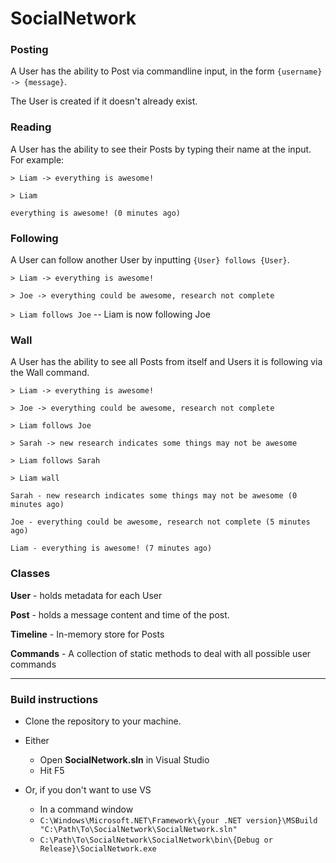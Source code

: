 # SocialNetwork

### Posting
A User has the ability to Post via commandline input, in the form `{username} -> {message}`.

The User is created if it doesn't already exist.

### Reading
A User has the ability to see their Posts by typing their name at the input. For example:

`> Liam -> everything is awesome!`

`> Liam`

`everything is awesome! (0 minutes ago)`

### Following
A User can follow another User by inputting `{User} follows {User}`.

`> Liam -> everything is awesome!`

`> Joe -> everything could be awesome, research not complete`

`> Liam follows Joe` -- Liam is now following Joe

### Wall
A User has the ability to see all Posts from itself and Users it is following via the Wall command.

`> Liam -> everything is awesome!`

`> Joe -> everything could be awesome, research not complete`

`> Liam follows Joe`

`> Sarah -> new research indicates some things may not be awesome`

`> Liam follows Sarah`

`> Liam wall`

`Sarah - new research indicates some things may not be awesome (0 minutes ago)`

`Joe - everything could be awesome, research not complete (5 minutes ago)`

`Liam - everything is awesome! (7 minutes ago)`

### Classes
**User** - holds metadata for each User

**Post** - holds a message content and time of the post.

**Timeline** - In-memory store for Posts

**Commands** - A collection of static methods to deal with all possible user commands


----------

### Build instructions
- Clone the repository to your machine.

- Either
  - Open **SocialNetwork.sln** in Visual Studio
  - Hit F5
- Or, if you don't want to use VS
  - In a command window
  - `C:\Windows\Microsoft.NET\Framework\{your .NET version}\MSBuild "C:\Path\To\SocialNetwork\SocialNetwork.sln"`
  - `C:\Path\To\SocialNetwork\SocialNetwork\bin\{Debug or Release}\SocialNetwork.exe`